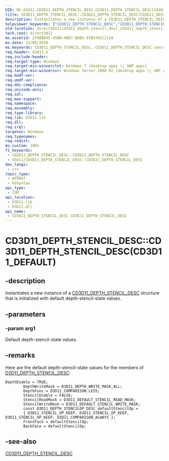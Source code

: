 ```yaml
---
UID: NF:d3d11.CD3D11_DEPTH_STENCIL_DESC.CD3D11_DEPTH_STENCIL_DESC(CD3D11_DEFAULT)
title: CD3D11_DEPTH_STENCIL_DESC::CD3D11_DEPTH_STENCIL_DESC(CD3D11_DEFAULT) (d3d11.h)
description: Instantiates a new instance of a CD3D11_DEPTH_STENCIL_DESC structure that is initialized with default depth-stencil-state values.
helpviewer_keywords: ["CD3D11_DEPTH_STENCIL_DESC","CD3D11_DEPTH_STENCIL_DESC constructor [Direct3D 11]","CD3D11_DEPTH_STENCIL_DESC constructor [Direct3D 11]","CD3D11_DEPTH_STENCIL_DESC interface","CD3D11_DEPTH_STENCIL_DESC interface [Direct3D 11]","CD3D11_DEPTH_STENCIL_DESC constructor","CD3D11_DEPTH_STENCIL_DESC.CD3D11_DEPTH_STENCIL_DESC","CD3D11_DEPTH_STENCIL_DESC.CD3D11_DEPTH_STENCIL_DESC(CD3D11_DEFAULT)","CD3D11_DEPTH_STENCIL_DESC::CD3D11_DEPTH_STENCIL_DESC","CD3D11_DEPTH_STENCIL_DESC::CD3D11_DEPTH_STENCIL_DESC(CD3D11_DEFAULT)","d3d11/CD3D11_DEPTH_STENCIL_DESC::CD3D11_DEPTH_STENCIL_DESC","direct3d11.cd3d11_depth_stencil_desc_cd3d11_depth_stencil_desc_cd3d11_default"]
old-location: direct3d11\cd3d11_depth_stencil_desc_cd3d11_depth_stencil_desc_cd3d11_default.htm
tech.root: direct3d11
ms.assetid: 2790BD45-45BB-4BB7-B0B5-07B37ACC2128
ms.date: 12/05/2018
ms.keywords: CD3D11_DEPTH_STENCIL_DESC, CD3D11_DEPTH_STENCIL_DESC constructor [Direct3D 11], CD3D11_DEPTH_STENCIL_DESC constructor [Direct3D 11],CD3D11_DEPTH_STENCIL_DESC interface, CD3D11_DEPTH_STENCIL_DESC interface [Direct3D 11],CD3D11_DEPTH_STENCIL_DESC constructor, CD3D11_DEPTH_STENCIL_DESC.CD3D11_DEPTH_STENCIL_DESC, CD3D11_DEPTH_STENCIL_DESC.CD3D11_DEPTH_STENCIL_DESC(CD3D11_DEFAULT), CD3D11_DEPTH_STENCIL_DESC::CD3D11_DEPTH_STENCIL_DESC, CD3D11_DEPTH_STENCIL_DESC::CD3D11_DEPTH_STENCIL_DESC(CD3D11_DEFAULT), d3d11/CD3D11_DEPTH_STENCIL_DESC::CD3D11_DEPTH_STENCIL_DESC, direct3d11.cd3d11_depth_stencil_desc_cd3d11_depth_stencil_desc_cd3d11_default
req.header: d3d11.h
req.include-header: 
req.target-type: Windows
req.target-min-winverclnt: Windows 7 [desktop apps \| UWP apps]
req.target-min-winversvr: Windows Server 2008 R2 [desktop apps \| UWP apps]
req.kmdf-ver: 
req.umdf-ver: 
req.ddi-compliance: 
req.unicode-ansi: 
req.idl: 
req.max-support: 
req.namespace: 
req.assembly: 
req.type-library: 
req.lib: D3D11.lib
req.dll: 
req.irql: 
targetos: Windows
req.typenames: 
req.redist: 
ms.custom: 19H1
f1_keywords:
 - CD3D11_DEPTH_STENCIL_DESC::CD3D11_DEPTH_STENCIL_DESC
 - d3d11/CD3D11_DEPTH_STENCIL_DESC::CD3D11_DEPTH_STENCIL_DESC
dev_langs:
 - c++
topic_type:
 - APIRef
 - kbSyntax
api_type:
 - COM
api_location:
 - D3D11.lib
 - D3D11.dll
api_name:
 - CD3D11_DEPTH_STENCIL_DESC.CD3D11_DEPTH_STENCIL_DESC
---
```


# CD3D11_DEPTH_STENCIL_DESC::CD3D11_DEPTH_STENCIL_DESC(CD3D11_DEFAULT)


## -description

Instantiates a new instance of a <a href="https://docs.microsoft.com/previous-versions/windows/desktop/legacy/jj151632(v=vs.85)">CD3D11_DEPTH_STENCIL_DESC</a> structure that is initialized with default depth-stencil-state values.

## -parameters

### -param arg1

Default depth-stencil-state values.

## -remarks

Here are the default depth-stencil-state values for the members of <a href="https://docs.microsoft.com/windows/desktop/api/d3d11/ns-d3d11-d3d11_depth_stencil_desc">D3D11_DEPTH_STENCIL_DESC</a>:

```
DepthEnable = TRUE;
        DepthWriteMask = D3D11_DEPTH_WRITE_MASK_ALL;
        DepthFunc = D3D11_COMPARISON_LESS;
        StencilEnable = FALSE;
        StencilReadMask = D3D11_DEFAULT_STENCIL_READ_MASK;
        StencilWriteMask = D3D11_DEFAULT_STENCIL_WRITE_MASK;
        const D3D11_DEPTH_STENCILOP_DESC defaultStencilOp =
        { D3D11_STENCIL_OP_KEEP, D3D11_STENCIL_OP_KEEP, D3D11_STENCIL_OP_KEEP, D3D11_COMPARISON_ALWAYS };
        FrontFace = defaultStencilOp;
        BackFace = defaultStencilOp;

```

## -see-also

<a href="https://docs.microsoft.com/previous-versions/windows/desktop/legacy/jj151632(v=vs.85)">CD3D11_DEPTH_STENCIL_DESC</a>

